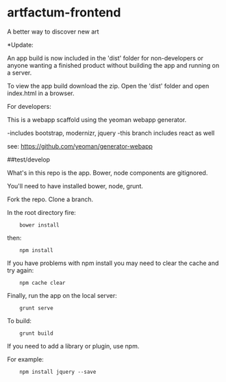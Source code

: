 artfactum-frontend
================== 
A better way to discover new art

*Update:

An app build is now included in the 'dist' folder for non-developers or anyone wanting a finished product without building the app and running on a server. 

To view the app build download the zip. Open the 'dist' folder and open index.html in a browser.

For developers:

This is a webapp scaffold using the yeoman webapp generator.

-includes bootstrap, modernizr, jquery
-this branch includes react as well

see: https://github.com/yeoman/generator-webapp

##test/develop

What's in this repo is the app. Bower, node components are gitignored.

You'll need to have installed bower, node, grunt.

Fork the repo. Clone a branch.

In the root directory fire:

        bower install


then:

        npm install


If you have problems with npm install you may need to clear the cache and try again:

        npm cache clear


Finally, run the app on the local server:

        grunt serve

To build:

        grunt build
  
If you need to add a library or plugin, use npm.

For example:

        npm install jquery --save



